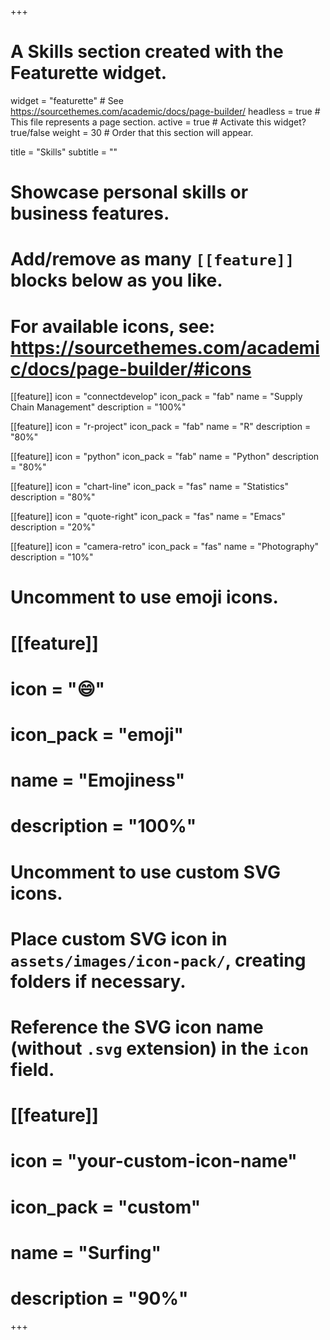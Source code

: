 +++
# A Skills section created with the Featurette widget.
widget = "featurette"  # See https://sourcethemes.com/academic/docs/page-builder/
headless = true  # This file represents a page section.
active = true  # Activate this widget? true/false
weight = 30  # Order that this section will appear.

title = "Skills"
subtitle = ""

# Showcase personal skills or business features.
# 
# Add/remove as many `[[feature]]` blocks below as you like.
# 
# For available icons, see: https://sourcethemes.com/academic/docs/page-builder/#icons

[[feature]]
  icon = "connectdevelop"
  icon_pack = "fab"
  name = "Supply Chain Management"
  description = "100%"  


[[feature]]
  icon = "r-project"
  icon_pack = "fab"
  name = "R"
  description = "80%"
  
  

[[feature]]
  icon = "python"
  icon_pack = "fab"
  name = "Python"
  description = "80%"
  
[[feature]]
  icon = "chart-line"
  icon_pack = "fas"
  name = "Statistics"
  description = "80%"  
 
[[feature]]
  icon = "quote-right"
  icon_pack = "fas"
  name = "Emacs"
  description = "20%"
  
[[feature]]
  icon = "camera-retro"
  icon_pack = "fas"
  name = "Photography"
  description = "10%"

# Uncomment to use emoji icons.
# [[feature]]
#  icon = ":smile:"
#  icon_pack = "emoji"
#  name = "Emojiness"
#  description = "100%"  

# Uncomment to use custom SVG icons.
# Place custom SVG icon in `assets/images/icon-pack/`, creating folders if necessary.
# Reference the SVG icon name (without `.svg` extension) in the `icon` field.
# [[feature]]
#  icon = "your-custom-icon-name"
#  icon_pack = "custom"
#  name = "Surfing"
#  description = "90%"

+++
